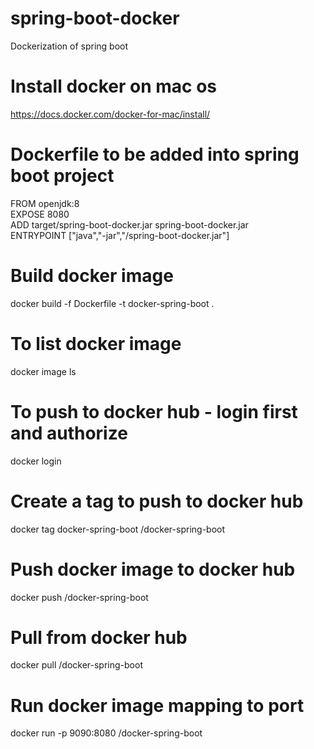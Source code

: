 # spring-boot-docker
Dockerization of spring boot

# Install docker on mac os
https://docs.docker.com/docker-for-mac/install/

# Dockerfile to be added into spring boot project
FROM openjdk:8 <br/>
EXPOSE 8080 <br/>
ADD target/spring-boot-docker.jar spring-boot-docker.jar <br/>
ENTRYPOINT ["java","-jar","/spring-boot-docker.jar"]

# Build docker image
docker build -f Dockerfile -t docker-spring-boot .

# To list docker image
docker image ls

# To push to docker hub - login first and authorize
docker login

# Create a tag to push to docker hub
docker tag docker-spring-boot <docker-user-name>/docker-spring-boot

# Push docker image to docker hub
docker push <docker-user-name>/docker-spring-boot

# Pull from docker hub
docker pull <docker-user-name>/docker-spring-boot

# Run docker image mapping to port
docker run -p 9090:8080 <docker-user-name>/docker-spring-boot
